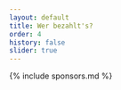 ```yaml
---
layout: default
title: Wer bezahlt's?
order: 4
history: false
slider: true
---
```


{% include sponsors.md %}